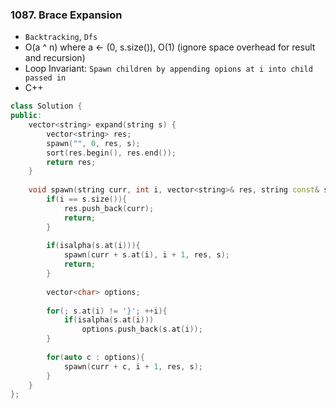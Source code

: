 ### 1087. Brace Expansion
* `Backtracking`, `Dfs`
* O(a ^ n) where a <- (0, s.size()), O(1) (ignore space overhead for result and recursion)
* Loop Invariant: `Spawn children by appending opions at i into child passed in`
* C++
```cpp
class Solution {
public:
    vector<string> expand(string s) {
        vector<string> res;
        spawn("", 0, res, s);
        sort(res.begin(), res.end());
        return res;
    }
    
    void spawn(string curr, int i, vector<string>& res, string const& s){
        if(i == s.size()){
            res.push_back(curr);
            return;
        }
        
        if(isalpha(s.at(i))){
            spawn(curr + s.at(i), i + 1, res, s);
            return;
        }
        
        vector<char> options;
        
        for(; s.at(i) != '}'; ++i){
            if(isalpha(s.at(i)))
                options.push_back(s.at(i));
        }
        
        for(auto c : options){
            spawn(curr + c, i + 1, res, s);
        }
    }
};
```
